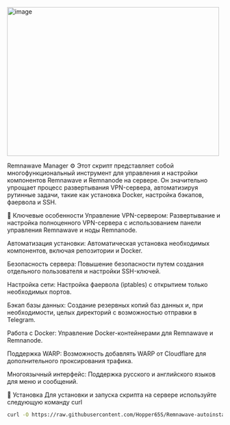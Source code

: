 <img width="495" height="347" alt="image" src="https://github.com/user-attachments/assets/48841270-c46c-4edb-9bee-26cc67f8e580" />

Remnawave Manager ⚙️
Этот скрипт представляет собой многофункциональный инструмент для управления и настройки компонентов Remnawave и Remnanode на сервере. Он значительно упрощает процесс развертывания VPN-сервера, автоматизируя рутинные задачи, такие как установка Docker, настройка бэкапов, фаервола и SSH.

💾 Ключевые особенности
Управление VPN-сервером: Развертывание и настройка полноценного VPN-сервера с использованием панели управления Remnawave и ноды Remnanode.

Автоматизация установки: Автоматическая установка необходимых компонентов, включая репозитории и Docker.

Безопасность сервера: Повышение безопасности путем создания отдельного пользователя и настройки SSH-ключей.

Настройка сети: Настройка фаервола (iptables) с открытием только необходимых портов.

Бэкап базы данных: Создание резервных копий баз данных и, при необходимости, целых директорий с возможностью отправки в Telegram.

Работа с Docker: Управление Docker-контейнерами для Remnawave и Remnanode.

Поддержка WARP: Возможность добавлять WARP от Cloudflare для дополнительного проксирования трафика.

Многоязычный интерфейс: Поддержка русского и английского языков для меню и сообщений.

🚀 Установка
Для установки и запуска скрипта на сервере используйте следующую команду curl
```bash
curl -O https://raw.githubusercontent.com/Hopper65S/Remnawave-autoinstall-script/main/rmanagerscript && chmod +x rmanagerscript
